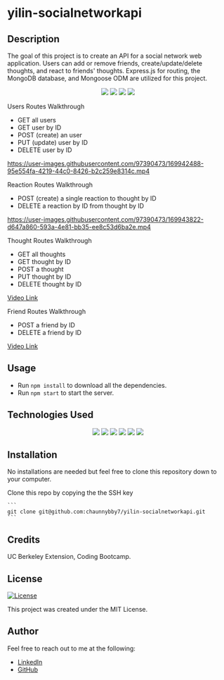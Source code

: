 # yilin-socialnetworkapi

## Description

The goal of this project is to create an API for a social network web application. Users can add or remove friends, create/update/delete thoughts, and react to friends' thoughts. Express.js for routing, the MongoDB database, and Mongoose ODM are utilized for this project.


<p align="center">
    <img src="https://img.shields.io/github/repo-size/chaunnybby7/yilin-socialnetworkapi" />
    <img src="https://img.shields.io/github/languages/top/chaunnybby7/yilin-socialnetworkapi"  />
    <img src="https://img.shields.io/github/issues/chaunnybby7/yilin-socialnetworkapi" />
    <img src="https://img.shields.io/github/last-commit/chaunnybby7/yilin-socialnetworkapi" >

</p>

Users Routes Walkthrough

- GET all users
- GET user by ID
- POST (create) an user
- PUT (update) user by ID
- DELETE user by ID

https://user-images.githubusercontent.com/97390473/169942488-95e554fa-4219-44c0-8426-b2c259e8314c.mp4


Reaction Routes Walkthrough
- POST (create) a single reaction to thought by ID
- DELETE a reaction by ID from thought by ID


https://user-images.githubusercontent.com/97390473/169943822-d647a860-593a-4e81-bb35-ee8c53d6ba2e.mp4


Thought Routes Walkthrough
- GET all thoughts
- GET thought by ID
- POST a thought
- PUT thought by ID
- DELETE thought by ID

<a href="https://drive.google.com/file/d/1y6XANYdSZQeJKPNR4tBuBVksOL6oeL41/view">Video Link</a>


Friend Routes Walkthrough
- POST a friend by ID
- DELETE a friend by ID

<a href="https://drive.google.com/file/d/1L53_EhjZT3_SyEqIvS0E4B8x8LZzTsxE/view">Video Link</a>


## Usage


* Run `npm install` to download all the dependencies. 
* Run `npm start` to start the server. 

## Technologies Used

<p align="center">
    <img src="https://img.shields.io/badge/javascript-yellow" />
    <img src="https://img.shields.io/badge/express-orange" />
    <img src="https://img.shields.io/badge/MongoDB-blue"  />
    <img src="https://img.shields.io/badge/mongoose-red"  />
    <img src="https://img.shields.io/badge/moment-blue"  />
    <img src="https://img.shields.io/badge/nodemon-green" />
</p>



## Installation

No installations are needed but feel free to clone this repository down to your computer.

Clone this repo by copying the the SSH key 

    ``` 
    git clone git@github.com:chaunnybby7/yilin-socialnetworkapi.git
    ```



## Credits

UC Berkeley Extension, Coding Bootcamp. 


## License

[![License](https://img.shields.io/badge/License-MIT-brightgreen.svg)](https://opensource.org/licenses/MIT)

This project was created under the MIT License.

## Author

Feel free to reach out to me at the following: 
* [LinkedIn](https://www.linkedin.com/in/chauntelleong/) 
* [GitHub](https://github.com/chaunnybby7)
